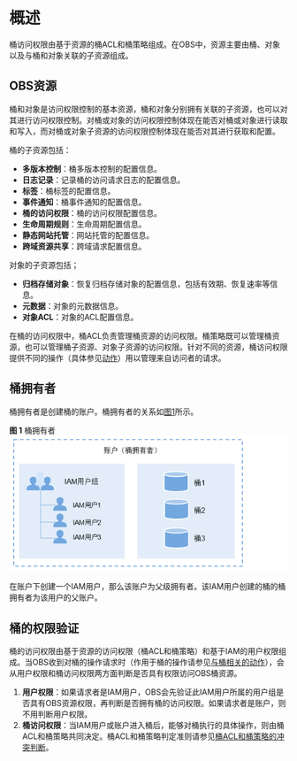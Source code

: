 # 概述<a name="obs_03_0047"></a>

桶访问权限由基于资源的桶ACL和桶策略组成。在OBS中，资源主要由桶、对象以及与桶和对象关联的子资源组成。

## OBS资源<a name="section168691315020"></a>

桶和对象是访问权限控制的基本资源，桶和对象分别拥有关联的子资源，也可以对其进行访问权限控制。对桶或对象的访问权限控制体现在能否对桶或对象进行读取和写入，而对桶或对象子资源的访问权限控制体现在能否对其进行获取和配置。

桶的子资源包括：

-   **多版本控制**：桶多版本控制的配置信息。
-   **日志记录**：记录桶的访问请求日志的配置信息。
-   **标签**：桶标签的配置信息。
-   **事件通知**：桶事件通知的配置信息。
-   **桶的访问权限**：桶的访问权限配置信息。
-   **生命周期规则**：生命周期配置信息。
-   **静态网站托管**：网站托管的配置信息。
-   **跨域资源共享**：跨域请求配置信息。

对象的子资源包括；

-   **归档存储对象**：恢复归档存储对象的配置信息，包括有效期、恢复速率等信息。
-   **元数据**：对象的元数据信息。
-   **对象ACL**：对象的ACL配置信息。

在桶的访问权限中，桶ACL负责管理桶资源的访问权限。桶策略既可以管理桶资源，也可以管理桶子资源、对象子资源的访问权限。针对不同的资源，桶访问权限提供不同的操作（具体参见[动作](桶策略动作.md)）用以管理来自访问者的请求。

## 桶拥有者<a name="section4574154145010"></a>

桶拥有者是创建桶的账户。桶拥有者的关系如[图1](#fig19311771115)所示。

**图 1**  桶拥有者<a name="fig19311771115"></a>  
![](figures/桶拥有者.png "桶拥有者")

在账户下创建一个IAM用户，那么该账户为父级拥有者。该IAM用户创建的桶的桶拥有者为该用户的父账户。

## 桶的权限验证<a name="section11575194165011"></a>

桶的访问权限由基于资源的访问权限（桶ACL和桶策略）和基于IAM的用户权限组成。当OBS收到对桶的操作请求时（作用于桶的操作请参见[与桶相关的动作](桶策略动作.md#section88267409555)），会从用户权限和桶访问权限两方面判断是否具有权限访问OBS桶资源。

1.  **用户权限**：如果请求者是IAM用户，OBS会先验证此IAM用户所属的用户组是否具有OBS资源权限，再判断是否拥有桶的访问权限。如果请求者是账户，则不用判断用户权限。
2.  **桶访问权限**：当IAM用户或账户进入桶后，能够对桶执行的具体操作，则由桶ACL和桶策略共同决定。桶ACL和桶策略判定准则请参见[桶ACL和桶策略的冲突判断](桶ACL和桶策略的关系.md#section06951081503)。

